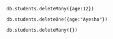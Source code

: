 

```db.students.deleteMany({age:12})```


```db.students.deleteOne({age:"Ayesha"})```


```db.students.deleteMany({})```


